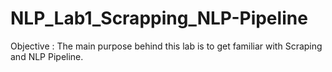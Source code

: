 # NLP_Lab1_Scrapping_NLP-Pipeline
Objective : The main purpose behind this lab is to get familiar with Scraping and NLP Pipeline.
